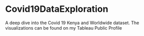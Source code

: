 # Covid19DataExploration
A deep dive into the Covid 19 Kenya and Worldwide dataset.
The visualizations can be found on my Tableau Public Profile
